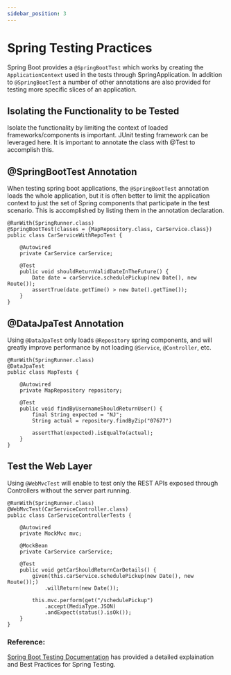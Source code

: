 ```yaml
---
sidebar_position: 3
---
```

# Spring Testing Practices

Spring Boot provides a `@SpringBootTest` which works by creating the `ApplicationContext` used in the tests through SpringApplication. In addition to `@SpringBootTest` a number of other annotations are also provided for testing more specific slices of an application.

## Isolating the Functionality to be Tested

 Isolate the functionality by limiting the context of loaded frameworks/components is important. JUnit testing framework can be leveraged here. It is important to annotate the class with @Test to accomplish this.

## @SpringBootTest Annotation

When testing spring boot applications, the `@SpringBootTest` annotation loads the whole application, but it is often better to limit the application context to just the set of Spring components that participate in the test scenario. This is accomplished by listing them in the annotation declaration.

```
@RunWith(SpringRunner.class)
@SpringBootTest(classes = {MapRepository.class, CarService.class})
public class CarServiceWithRepoTest {

	@Autowired
	private CarService carService;

	@Test
	public void shouldReturnValidDateInTheFuture() {
    	Date date = carService.schedulePickup(new Date(), new Route());
    	assertTrue(date.getTime() > new Date().getTime());
	}
}
```

## @DataJpaTest Annotation

Using `@DataJpaTest` only loads `@Repository` spring components, and will greatly improve performance by not loading `@Service`, `@Controller`, etc.

```
@RunWith(SpringRunner.class)
@DataJpaTest
public class MapTests {

	@Autowired
	private MapRepository repository;

	@Test
	public void findByUsernameShouldReturnUser() {
    	final String expected = "NJ";
    	String actual = repository.findByZip("07677")

    	assertThat(expected).isEqualTo(actual);
	}
}
```

## Test the Web Layer

Using `@WebMvcTest` will enable to test only the  REST APIs exposed through Controllers without the server part running.

```
@RunWith(SpringRunner.class)
@WebMvcTest(CarServiceController.class)
public class CarServiceControllerTests {

	@Autowired
	private MockMvc mvc;

	@MockBean
	private CarService carService;

	@Test
	public void getCarShouldReturnCarDetails() {
    	given(this.carService.schedulePickup(new Date(), new Route());)
        	.willReturn(new Date());

    	this.mvc.perform(get("/schedulePickup")
        	.accept(MediaType.JSON)
        	.andExpect(status().isOk());
	}
}
```

### Reference:

 [Spring Boot Testing Documentation](https://docs.spring.io/spring-boot/docs/current/reference/html/features.html#features.testing.spring-boot-applications) has provided a detailed explaination and Best Practices for Spring Testing.